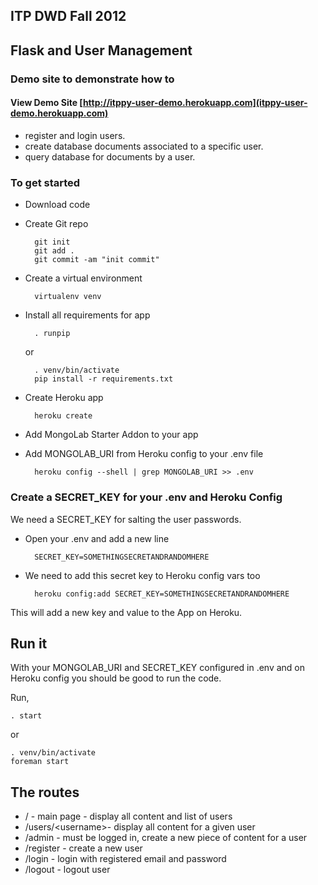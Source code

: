 ## ITP DWD Fall 2012

## Flask and User Management


### Demo site to demonstrate how to 

#### View Demo Site [http://itppy-user-demo.herokuapp.com](itppy-user-demo.herokuapp.com)

* register and login users. 
* create database documents associated to a specific user.
* query database for documents by a user.


### To get started

* Download code
* Create Git repo

		git init
		git add .
		git commit -am "init commit"

* Create a virtual environment 

		virtualenv venv

* Install all requirements for app

		. runpip

	or 

		. venv/bin/activate
		pip install -r requirements.txt

* Create Heroku app

		heroku create

* Add MongoLab Starter Addon to your app
* Add MONGOLAB_URI from Heroku config to your .env file

		heroku config --shell | grep MONGOLAB_URI >> .env

### Create a SECRET_KEY for your .env and Heroku Config

We need a SECRET_KEY for salting the user passwords.

* Open your .env and add a new line 

		SECRET_KEY=SOMETHINGSECRETANDRANDOMHERE

* We need to add this secret key to Heroku config vars too

		heroku config:add SECRET_KEY=SOMETHINGSECRETANDRANDOMHERE

This will add a new key and value to the App on Heroku.


## Run it

With your MONGOLAB_URI and SECRET_KEY configured in .env and on Heroku config you should be good to run the code.

Run,

	. start

or 

	. venv/bin/activate
	foreman start


## The routes

* / - main page - display all content and list of users
* /users/&lt;username&gt;- display all content for a given user
* /admin  - must be logged in, create a new piece of content for a user
* /register - create a new user
* /login - login with registered email and password
* /logout - logout user



